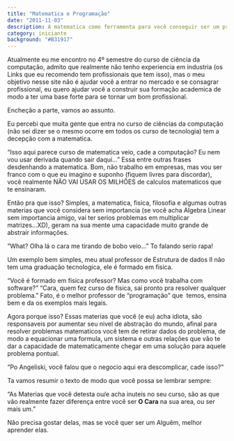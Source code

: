 ```yaml
---
title: "Matematica e Programação"
date: "2011-11-03"
description: A matematica como ferramenta para você conseguir ser um programador melhor
category: iniciante
background: "#B31917"
---
```


Atualmente eu me encontro no 4º semestre do curso de ciência da computação, admito que realmente não tenho experiencia em industria (os Links que eu recomendo tem profissionais que tem isso), mas o meu objetivo nesse site não é ajudar você a entrar no mercado e se consagrar profissional, eu quero ajudar você a construir sua formação academica de modo a ter uma base forte para se tornar um bom profissional. 

Encheção a parte, vamos ao assunto. 

Eu percebi que muita gente que entra no curso de ciências da computação (não sei dizer se o mesmo ocorre em todos os curso de tecnologia) tem a decepção com a matematica. 

“Isso aqui parece curso de matematica veio, cade a computação? Eu nem vou usar derivada quando sair daqui...” 
Essa entre outras frases desdenhando a matematica. Bom, não trabalho em empresas, mas vou ser franco com o que eu imagino e suponho (fiquem livres para discordar), você realmente NÃO VAI USAR OS MILHÕES de calculos matematicos que te ensinaram. 

Então pra que isso? Simples, a matematica, fisica, filosofia e algumas outras materias que você considera sem importancia (se você acha Algebra Linear sem importancia amigo, vai ter serios problemas em multiplicar matrizes...XD), geram na sua mente uma capacidade muito grande de abstrair informações. 

”What? Olha lá o cara me tirando de bobo veio...” To falando serio rapa! 

Um exemplo bem simples, meu atual professor de Estrutura de dados II não tem uma graduação tecnologica, ele é formado em fisica. 

“Você é formado em fisica professor? Mas como você trabalha com software?” 
“Cara, quem fez curso de fisica, sai pronto pra resolver qualquer problema.” 
Fato, é o melhor professor de “programação” que  temos, ensina bem e da os exemplos mais legais. 

Agora porque isso? Essas materias que você (e eu) acha idiota, são responsaveis por aumentar seu nivel de abstração do mundo, afinal para resolver problemas matematicos você tem de retirar dados do problema, de modo a equacionar uma formula, um sistema e outras relações que vão te dar a capacidade de matematicamente chegar em uma solução para aquele problema pontual. 

“Po Angeliski, você falou que o negocio aqui era descomplicar, cade isso?” 

Ta vamos resumir o texto de modo que você possa se lembrar sempre: 

“As Materias que você detesta ou/e acha inuteis no seu curso, são as que vão realmente fazer diferença entre você ser **O Cara** na sua area, ou ser mais um.” 

Não precisa gostar delas, mas se você quer ser um Alguêm, melhor aprender elas.


<Signature></Signature>